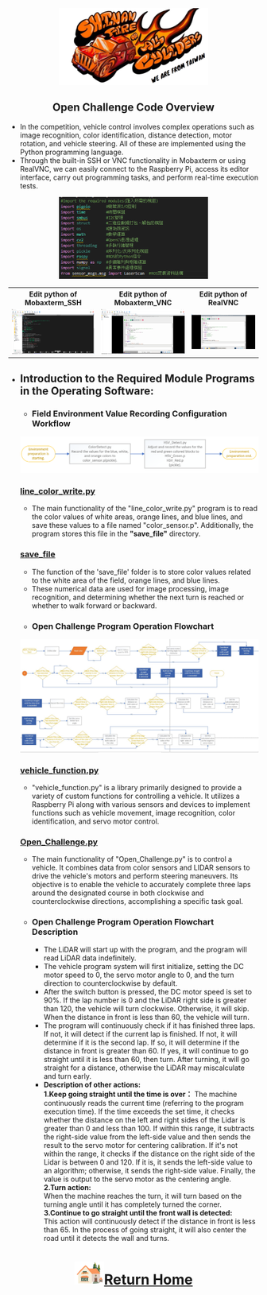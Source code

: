 <div align=center> <img src="../../../other/img/logo.png" width = 300 alt=" logo"> </div>

## <div align="center">Open Challenge Code Overview</div> 
 - In the competition, vehicle control involves complex operations such as image recognition, color identification, distance detection, motor rotation, and vehicle steering. All of these are implemented using the Python programming language.
 - Through the built-in SSH or VNC functionality in Mobaxterm or using RealVNC, we can easily connect to the Raspberry Pi, access its editor interface, carry out programming tasks, and perform real-time execution tests.

<div align="center">
<img src="../img/modles.png" width="300" alt="Mobaxterm_SSH_python">
</div>

 <div align="center">
 <table>
 <tr align="center">
 <th> Edit python of  Mobaxterm_SSH  
 </th>
 <th> Edit python of  Mobaxterm_VNC
 </th>
 <th>Edit python of RealVNC
 </th>
 <tr align="center" > 
 <td><img src="../img/Mobaxterm_SSH_python.png" width="300" alt="Mobaxterm_SSH_python"> </td>
 <td><img src="../img/Mobaxterm_VNC_python.png" width="300" alt="Mobaxterm_VNC_python"> </td>
 <td><img src="../img/realVNC_python.png" width="300" alt="realVNC_python"> </td>
 </tr>
 </tr>
 </table>
 </div>

 - ## Introduction to the Required Module Programs in the Operating Software:
   - ### Field Environment Value Recording Configuration Workflow
    ![Field Environment Value Recording Configuration Workflow](../../System_Platform_Software/img/setup_recode.png)   
   
    ### [line_color_write.py](./line_color_write.py)
    - The main functionality of the "line_color_write.py" program is to read the color values of white areas, orange lines, and blue lines, and save these values to a file named "color_sensor.p". Additionally, the program stores this file in the __"save_file"__ directory.

 
    ### [save_file](./save_file)
    - The function of the 'save_file' folder is to store color values related to the white area of the field, orange lines, and blue lines.
    - These numerical data are used for image processing, image recognition, and determining whether the next turn is reached or whether to walk forward or backward.
   - ### Open Challenge Program Operation Flowchart
    ![flowchart_open](../img/open_challange_img.jpg)
    
    ### [vehicle_function.py](./vehicle_function.py)
    - "vehicle_function.py" is a library primarily designed to provide a variety of custom functions for controlling a vehicle. It utilizes a Raspberry Pi along with various sensors and devices to implement functions such as vehicle movement, image recognition, color identification, and servo motor control.

    ### [Open_Challenge.py](./Open_Challenge.py)
    - The main functionality of "Open_Challenge.py" is to control a vehicle. It combines data from color sensors and LIDAR sensors to drive the vehicle's motors and perform steering maneuvers. Its objective is to enable the vehicle to accurately complete three laps around the designated course in both clockwise and counterclockwise directions, accomplishing a specific task goal.

   - ### Open Challenge Program Operation Flowchart Description
     - The LiDAR will start up with the program, and the program will read LiDAR data indefinitely.  
     - The vehicle program system will first initialize, setting the DC motor speed to 0, the servo motor angle to 0, and the turn direction to counterclockwise by default.  
     - After the switch button is pressed, the DC motor speed is set to 90%. If the lap number is 0 and the LiDAR right side is greater than 120, the vehicle will turn clockwise. Otherwise, it will skip. When the distance in front is less than 60, the vehicle will turn.  
     - The program will continuously check if it has finished three laps. If not, it will detect if the current lap is finished. If not, it will determine if it is the second lap. If so, it will determine if the distance in front is greater than 60. If yes, it will continue to go straight until it is less than 60, then turn. After turning, it will go straight for a distance, otherwise the LiDAR may miscalculate and turn early.  
     - __Description of other actions:__         
         __1.Keep going straight until the time is over：__
       The machine continuously reads the current time (referring to the program execution time). If the time exceeds the set time, it checks whether the distance on the left and right sides of the Lidar is greater than 0 and less than 100. If within this range, it subtracts the right-side value from the left-side value and then sends the result to the servo motor for centering calibration. If it's not within the range, it checks if the distance on the right side of the Lidar is between 0 and 120. If it is, it sends the left-side value to an algorithm; otherwise, it sends the right-side value. Finally, the value is output to the servo motor as the centering angle.  
         __2.Turn action:__  
         When the machine reaches the turn, it will turn based on the turning angle until it has completely turned the corner.  
         __3.Continue to go straight until the front wall is detected:__    
         This action will continuously detect if the distance in front is less than 65. In the process of going straight, it will also center the road until it detects the wall and turns.  

# <div align="center">![HOME](../../../other/img/Home.png)[Return Home](../../../)</div>  
